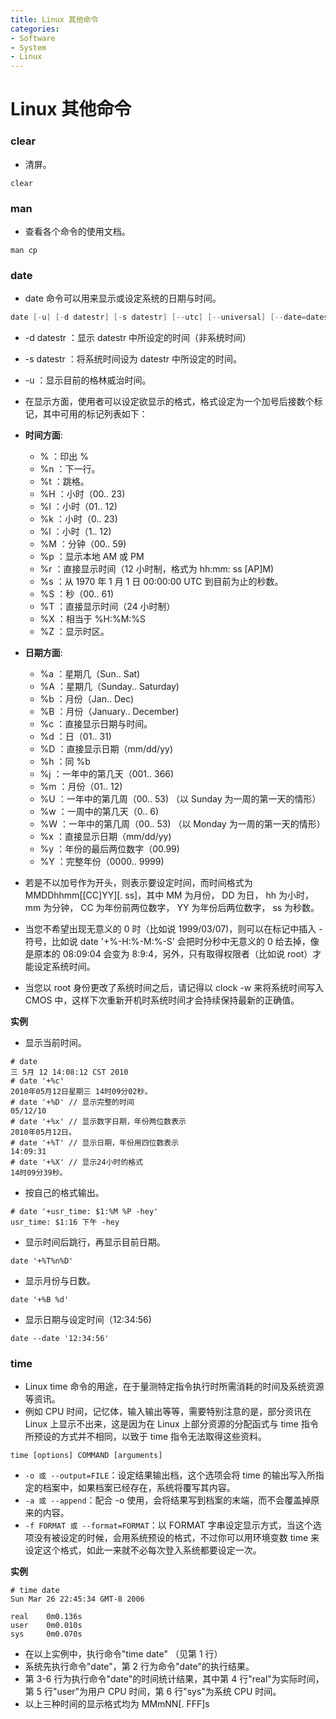 ```yaml
---
title: Linux 其他命令
categories:
- Software
- System
- Linux
---
```

# Linux 其他命令

### clear

- 清屏。

```
clear
```

### man

-  查看各个命令的使用文档。

```
man cp
```

### date

- date 命令可以用来显示或设定系统的日期与时间。

```java
date [-u] [-d datestr] [-s datestr] [--utc] [--universal] [--date=datestr] [--set=datestr] [--help] [--version] [+FORMAT] [MMDDhhmm[[CC]YY][.ss]]
```

- -d datestr ：显示 datestr 中所设定的时间（非系统时间）
- -s datestr ：将系统时间设为 datestr 中所设定的时间。
- -u ：显示目前的格林威治时间。

- 在显示方面，使用者可以设定欲显示的格式，格式设定为一个加号后接数个标记，其中可用的标记列表如下：
- **时间方面**:
  - % ：印出 %
  - %n ：下一行。
  - %t ：跳格。
  - %H ：小时（00.. 23)
  - %I ：小时（01.. 12)
  - %k ：小时（0.. 23)
  - %l ：小时（1.. 12)
  - %M ：分钟（00.. 59)
  - %p ：显示本地 AM 或 PM
  - %r ：直接显示时间（12 小时制，格式为 hh:mm: ss [AP]M)
  - %s ：从 1970 年 1 月 1 日 00:00:00 UTC 到目前为止的秒数。
  - %S ：秒（00.. 61)
  - %T ：直接显示时间（24 小时制）
  - %X ：相当于 %H:%M:%S
  - %Z ：显示时区。
- **日期方面**:
  - %a ：星期几（Sun.. Sat)
  - %A ：星期几（Sunday.. Saturday)
  - %b ：月份（Jan.. Dec)
  - %B ：月份（January.. December)
  - %c ：直接显示日期与时间。
  - %d ：日（01.. 31)
  - %D ：直接显示日期（mm/dd/yy)
  - %h ：同 %b
  - %j ：一年中的第几天（001.. 366)
  - %m ：月份（01.. 12)
  - %U ：一年中的第几周（00.. 53) （以 Sunday 为一周的第一天的情形）
  - %w ：一周中的第几天（0.. 6)
  - %W ：一年中的第几周（00.. 53) （以 Monday 为一周的第一天的情形）
  - %x ：直接显示日期（mm/dd/yy)
  - %y ：年份的最后两位数字（00.99)
  - %Y ：完整年份（0000.. 9999)
- 若是不以加号作为开头，则表示要设定时间，而时间格式为 MMDDhhmm[[CC]YY][. ss]，其中 MM 为月份， DD 为日， hh 为小时， mm 为分钟， CC 为年份前两位数字， YY 为年份后两位数字， ss 为秒数。
- 当您不希望出现无意义的 0 时（比如说 1999/03/07)，则可以在标记中插入 - 符号，比如说 date '+%-H:%-M:%-S' 会把时分秒中无意义的 0 给去掉，像是原本的 08:09:04 会变为 8:9:4，另外，只有取得权限者（比如说 root）才能设定系统时间。
- 当您以 root 身份更改了系统时间之后，请记得以 clock -w 来将系统时间写入 CMOS 中，这样下次重新开机时系统时间才会持续保持最新的正确值。

**实例**

- 显示当前时间。

```
# date
三 5月 12 14:08:12 CST 2010
# date '+%c'
2010年05月12日星期三 14时09分02秒。
# date '+%D' // 显示完整的时间
05/12/10
# date '+%x' // 显示数字日期，年份两位数表示
2010年05月12日。
# date '+%T' // 显示日期，年份用四位数表示
14:09:31
# date '+%X' // 显示24小时的格式
14时09分39秒。
```

- 按自己的格式输出。

```
# date '+usr_time: $1:%M %P -hey'
usr_time: $1:16 下午 -hey
```

- 显示时间后跳行，再显示目前日期。

```
date '+%T%n%D'
```

- 显示月份与日数。

```
date '+%B %d'
```

- 显示日期与设定时间（12:34:56)

```
date --date '12:34:56'
```

### time

- Linux time 命令的用途，在于量测特定指令执行时所需消耗的时间及系统资源等资讯。
- 例如 CPU 时间，记忆体，输入输出等等，需要特别注意的是，部分资讯在 Linux 上显示不出来，这是因为在 Linux 上部分资源的分配函式与 time 指令所预设的方式并不相同，以致于 time 指令无法取得这些资料。

```
time [options] COMMAND [arguments]
```

- `-o 或 --output=FILE`：设定结果输出档，这个选项会将 time 的输出写入所指定的档案中，如果档案已经存在，系统将覆写其内容。
- `-a 或 --append`：配合 -o 使用，会将结果写到档案的末端，而不会覆盖掉原来的内容。
- `-f FORMAT 或 --format=FORMAT`：以 FORMAT 字串设定显示方式，当这个选项没有被设定的时候，会用系统预设的格式，不过你可以用环境变数 time 来设定这个格式，如此一来就不必每次登入系统都要设定一次。

**实例**

```
# time date
Sun Mar 26 22:45:34 GMT-8 2006

real    0m0.136s
user    0m0.010s
sys     0m0.070s
```

- 在以上实例中，执行命令"time date" （见第 1 行）
- 系统先执行命令"date"，第 2 行为命令"date"的执行结果。
- 第 3-6 行为执行命令"date"的时间统计结果，其中第 4 行"real"为实际时间，第 5 行"user"为用户 CPU 时间，第 6 行"sys"为系统 CPU 时间。
- 以上三种时间的显示格式均为 MMmNN[. FFF]s